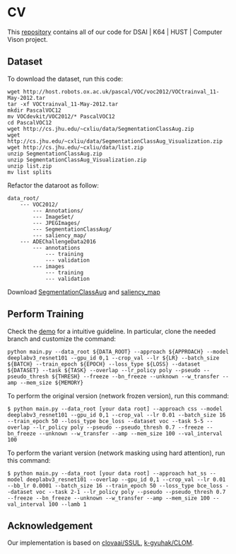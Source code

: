 # CV
This [repository](https://github.com/nguyenvuthientrang/CV) contains all of our code for DSAI | K64 | HUST | Computer Vison project.

## Dataset

To download the dataset, run this code:

```
wget http://host.robots.ox.ac.uk/pascal/VOC/voc2012/VOCtrainval_11-May-2012.tar
tar -xf VOCtrainval_11-May-2012.tar
mkdir PascalVOC12
mv VOCdevkit/VOC2012/* PascalVOC12
cd PascalVOC12
wget http://cs.jhu.edu/~cxliu/data/SegmentationClassAug.zip
wget http://cs.jhu.edu/~cxliu/data/SegmentationClassAug_Visualization.zip
wget http://cs.jhu.edu/~cxliu/data/list.zip
unzip SegmentationClassAug.zip
unzip SegmentationClassAug_Visualization.zip
unzip list.zip
mv list splits
```
Refactor the dataroot as follow:

```
data_root/
    --- VOC2012/
        --- Annotations/
        --- ImageSet/
        --- JPEGImages/
        --- SegmentationClassAug/
        --- saliency_map/
    --- ADEChallengeData2016
        --- annotations
            --- training
            --- validation
        --- images
            --- training
            --- validation
```

Download [SegmentationClassAug](https://drive.google.com/file/d/17ylg3RHZCQRyGVk6rcmkAjcMi6jeuXLr/view?usp=sharing) and [saliency_map](https://drive.google.com/file/d/1NDPBKbg5aoCismuU9R_IJ9cJp5ncww-M/view?usp=sharing)

## Perform Training

Check the [demo](https://colab.research.google.com/drive/1pRt8ulk5UVfzABPjWeTlIVVFWwqRvSkq?usp=sharing) for a intuitive guideline. In particular, clone the needed branch and customize the command:
```
python main.py --data_root ${DATA_ROOT} --approach ${APPROACH} --model deeplabv3_resnet101 --gpu_id 0,1 --crop_val --lr ${LR} --batch_size ${BATCH} --train_epoch ${EPOCH} --loss_type ${LOSS} --dataset ${DATASET} --task ${TASK} --overlap --lr_policy poly --pseudo --pseudo_thresh ${THRESH} --freeze --bn_freeze --unknown --w_transfer --amp --mem_size ${MEMORY}
```

To perform the original version (network frozen version), run this command:
```
$ python main.py --data_root [your data root] --approach css --model deeplabv3_resnet101 --gpu_id 0,1 --crop_val --lr 0.01 --batch_size 16 --train_epoch 50 --loss_type bce_loss --dataset voc --task 5-5 --overlap --lr_policy poly --pseudo --pseudo_thresh 0.7 --freeze --bn_freeze --unknown --w_transfer --amp --mem_size 100 --val_interval 100
```

To perform the variant version (network masking using hard attention), run this command:
```
$ python main.py --data_root [your data root] --approach hat_ss --model deeplabv3_resnet101 --overlap --gpu_id 0,1 --crop_val --lr 0.01 --bb_lr 0.0001 --batch_size 16 --train_epoch 50 --loss_type bce_loss --dataset voc --task 2-1 --lr_policy poly --pseudo --pseudo_thresh 0.7 --freeze --bn_freeze --unknown --w_transfer --amp --mem_size 100 --val_interval 100 --lamb 1
```

## Acknowledgement
Our implementation is based on
[clovaai/SSUL](https://github.com/clovaai/SSUL), [k-gyuhak/CLOM](https://github.com/k-gyuhak/CLOM).
